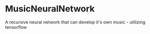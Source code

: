 # MusicNeuralNetwork
A recursive neural network that can develop it's own music - utilizing tensorflow
